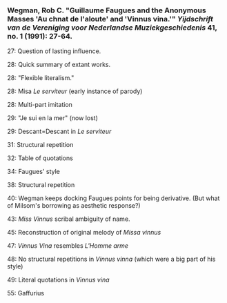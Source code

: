 ### Wegman, Rob C. "Guillaume Faugues and the Anonymous Masses 'Au chnat de l'aloute' and 'Vinnus vina.'" _Yijdschrift van de Vereniging voor Nederlandse Muziekgeschiedenis_ 41, no. 1 (1991): 27-64.

27: Question of lasting influence.

28: Quick summary of extant works.

28: "Flexible literalism."

28: Misa _Le serviteur_ (early instance of parody)

28: Multi-part imitation

29: "Je sui en la mer" (now lost)

29: Descant=Descant in _Le serviteur_

31: Structural repetition

32: Table of quotations

34: Faugues' style

38: Structural repetition

40: Wegman keeps docking Faugues points for being derivative. (But what of Milsom's borrowing as aesthetic response?)

43: _Miss Vinnus_ scribal ambiguity of name.

45: Reconstruction of original melody of _Missa vinnus_

47: _Vinnus Vina_ resembles _L'Homme arme_

48: No structural repetitions in _Vinnus vinna_ (which were a big part of his style)

49: Literal quotations in _Vinnus vina_

55: Gaffurius

>


